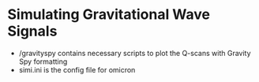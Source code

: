 # Simulating Gravitational Wave Signals

- /gravityspy contains necessary scripts to plot the Q-scans with Gravity Spy formatting
- simi.ini is the config file for omicron
